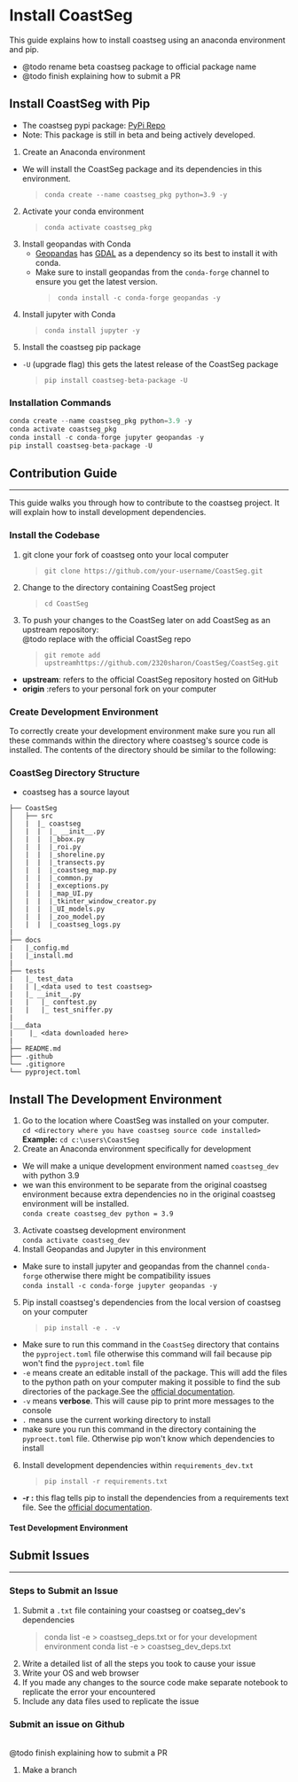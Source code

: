 # Install CoastSeg

This guide explains how to install coastseg using an anaconda environment and pip.

- @todo rename beta coastseg package to official package name
- @todo finish explaining how to submit a PR

## Install CoastSeg with Pip

- The coastseg pypi package:
  [PyPi Repo](https://pypi.org/project/coastseg-beta-package/)
- Note: This package is still in beta and being actively developed.

1. Create an Anaconda environment

- We will install the CoastSeg package and its dependencies in this environment.
  > `conda create --name coastseg_pkg python=3.9 -y`

2. Activate your conda environment
   > `conda activate coastseg_pkg`
3. Install geopandas with Conda
   - [Geopandas](https://geopandas.org/en/stable/) has [GDAL](https://gdal.org/) as a dependency so its best to install it with conda.
   - Make sure to install geopandas from the `conda-forge` channel to ensure you get the latest version.
     > `conda install -c conda-forge geopandas -y`
4. Install jupyter with Conda
   > `conda install jupyter -y`
5. Install the coastseg pip package

- `-U` (upgrade flag) this gets the latest release of the CoastSeg package
  > `pip install coastseg-beta-package -U`

### Installation Commands

```python
conda create --name coastseg_pkg python=3.9 -y
conda activate coastseg_pkg
conda install -c conda-forge jupyter geopandas -y
pip install coastseg-beta-package -U
```

## Contribution Guide

---

This guide walks you through how to contribute to the coastseg project. It will explain how to install development dependencies.

### Install the Codebase

1. git clone your fork of coastseg onto your local computer

   > `git clone https://github.com/your-username/CoastSeg.git`

2. Change to the directory containing CoastSeg project
   > `cd CoastSeg`
3. To push your changes to the CoastSeg later on add CoastSeg as an upstream repository:
   <br> @todo replace with the official CoastSeg repo
   > `git remote add upstreamhttps://github.com/2320sharon/CoastSeg/CoastSeg.git`

- **upstream**: refers to the official CoastSeg repository hosted on GitHub
- **origin** :refers to your personal fork on your computer

### Create Development Environment

To correctly create your development environment make sure you run all these commands within the directory where coastseg's source code is installed. The contents of the directory should be similar to the following:

### CoastSeg Directory Structure

- coastseg has a source layout

```
├── CoastSeg
│   ├── src
│   |  |_ coastseg
│   |  |  |_ __init__.py
│   |  |  |_bbox.py
│   |  |  |_roi.py
│   |  |  |_shoreline.py
│   |  |  |_transects.py
│   |  |  |_coastseg_map.py
│   |  |  |_common.py
│   |  |  |_exceptions.py
│   |  |  |_map_UI.py
│   |  |  |_tkinter_window_creator.py
│   |  |  |_UI_models.py
│   |  |  |_zoo_model.py
│   |  |  |_coastseg_logs.py
|
├── docs
|   |_config.md
|   |_install.md
|
├── tests
|   |_ test_data
|   | |_<data used to test coastseg>
|   |_ __init__.py
|   |   |_ conftest.py
|   |   |_ test_sniffer.py
|
|___data
|    |_ <data downloaded here>
|
├── README.md
├── .github
└── .gitignore
└── pyproject.toml

```

## Install The Development Environment

1. Go to the location where CoastSeg was installed on your computer.
   <br> `cd <directory where you have coastseg source code installed>`
   <br>**Example:** `cd c:\users\CoastSeg`
2. Create an Anaconda environment specifically for development

- We will make a unique development environment named `coastseg_dev` with python 3.9
- we wan this environment to be separate from the original coastseg environment because extra dependencies no in the original coastseg environment will be installed.
  <br>`conda create coastseg_dev python = 3.9`

3. Activate coastseg development environment
   <br> `conda activate coastseg_dev`
4. Install Geopandas and Jupyter in this environment

- Make sure to install jupyter and geopandas from the channel `conda-forge` otherwise there might be compatibility issues
  <br>`conda install -c conda-forge jupyter geopandas -y`

5. Pip install coastseg's dependencies from the local version of coastseg on your computer
   > `pip install -e . -v`

- Make sure to run this command in the `CoastSeg` directory that contains the `pyproject.toml` file otherwise this command will fail because pip won't find the `pyproject.toml` file
- `-e` means create an editable install of the package. This will add the files to the python path on your computer making it possible to find the sub directories of the package.See the [official documentation](https://pip-python3.readthedocs.io/en/latest/reference/pip_install.html#editable-installs).
- `-v` means **verbose**. This will cause pip to print more messages to the console
- `.` means use the current working directory to install
- make sure you run this command in the directory containing the `pyproect.toml` file. Otherwise pip won't know which dependencies to install

6. Install development dependencies within `requirements_dev.txt`
   > `pip install -r requirements.txt`

- **-r :** this flag tells pip to install the dependencies from a requirements text file. See the [official documentation](https://pip-python3.readthedocs.io/en/latest/user_guide.html#requirements-files).

#### Test Development Environment

## Submit Issues

---

### Steps to Submit an Issue

1. Submit a `.txt` file containing your coastseg or coatseg_dev's dependencies
   > conda list -e > coastseg_deps.txt
   > or for your development environment
   > conda list -e > coastseg_dev_deps.txt
2. Write a detailed list of all the steps you took to cause your issue
3. Write your OS and web browser
4. If you made any changes to the source code make separate notebook to replicate the error your encountered
5. Include any data files used to replicate the issue

### Submit an issue on Github

<br>@todo finish explaining how to submit a PR

1. Make a branch
